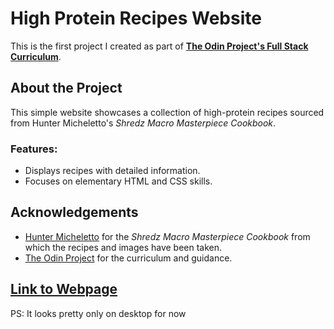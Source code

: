 # High Protein Recipes Website

This is the first project I created as part of **[The Odin Project's Full Stack Curriculum](https://www.theodinproject.com/)**.

## About the Project
This simple website showcases a collection of high-protein recipes sourced from Hunter Micheletto's *Shredz Macro Masterpiece Cookbook*.

### Features:
- Displays recipes with detailed information.
- Focuses on elementary HTML and CSS skills.

## Acknowledgements
- [Hunter Micheletto](https://www.hunt4shredz.com/) for the *Shredz Macro Masterpiece Cookbook* from which the recipes and images have been taken.
- [The Odin Project](https://www.theodinproject.com/) for the curriculum and guidance.

## [Link to Webpage](https://aahanmehta21.github.io/high-protein-recipes/)

PS: It looks pretty only on desktop for now
